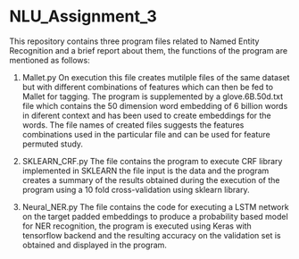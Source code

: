 # NLU_Assignment_3
This repository contains three program files related to Named Entity Recognition and a brief report about them, the functions of the program are mentioned as follows:

1. Mallet.py
On execution this file creates mutilple files of the same dataset but with different combinations of features which can then be fed to Mallet for tagging. The program is supplemented by a glove.6B.50d.txt file which contains the 50 dimension word embedding of 6 billion words in diferent context and has been used to create embeddings for the words. The file names of created files suggests the features combinations used in the particular file and can be used for feature permuted study.

2. SKLEARN_CRF.py
The file contains the program to execute CRF library implemented in SKLEARN the file input is the data and the program creates a summary of the results obtained during the execution of the program using a 10 fold cross-validation using sklearn library.

3. Neural_NER.py
The file contains the code for executing a LSTM network on the target padded embeddings to produce a probability based model for NER recognition, the program is executed using Keras with tensorflow backend and the resulting accuracy on the validation set is obtained and displayed in the program.
